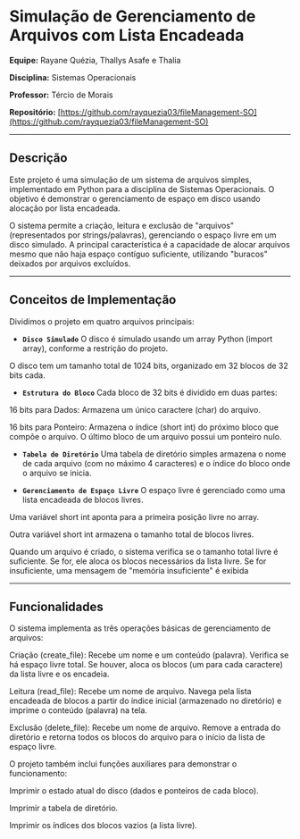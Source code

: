 # Simulação de Gerenciamento de Arquivos com Lista Encadeada

**Equipe:** Rayane Quézia, Thallys Asafe e Thalia

**Disciplina:** Sistemas Operacionais

**Professor:** Tércio de Morais

**Repositório:** [https://github.com/rayquezia03/fileManagement-SO](https://github.com/rayquezia03/fileManagement-SO)

---

## Descrição

Este projeto é uma simulação de um sistema de arquivos simples, implementado em Python para a disciplina de Sistemas Operacionais. O objetivo é demonstrar o gerenciamento de espaço em disco usando alocação por lista encadeada.

O sistema permite a criação, leitura e exclusão de "arquivos" (representados por strings/palavras), gerenciando o espaço livre em um disco simulado. A principal característica é a capacidade de alocar arquivos mesmo que não haja espaço contíguo suficiente, utilizando "buracos" deixados por arquivos excluídos.

---

## Conceitos de Implementação

Dividimos o projeto em quatro arquivos principais:

* **`Disco Simulado`**
  O disco é simulado usando um array Python (import array), conforme a restrição do projeto.

O disco tem um tamanho total de 1024 bits, organizado em 32 blocos de 32 bits cada.

* **`Estrutura do Bloco`**
Cada bloco de 32 bits é dividido em duas partes:

16 bits para Dados: Armazena um único caractere (char) do arquivo.

16 bits para Ponteiro: Armazena o índice (short int) do próximo bloco que compõe o arquivo. O último bloco de um arquivo possui um ponteiro nulo.

* **`Tabela de Diretório`**
  Uma tabela de diretório simples armazena o nome de cada arquivo (com no máximo 4 caracteres) e o índice do bloco onde o arquivo se inicia.

* **`Gerenciamento de Espaço Livre`**
O espaço livre é gerenciado como uma lista encadeada de blocos livres.

Uma variável short int aponta para a primeira posição livre no array.

Outra variável short int armazena o tamanho total de blocos livres.

Quando um arquivo é criado, o sistema verifica se o tamanho total livre é suficiente. Se for, ele aloca os blocos necessários da lista livre. Se for insuficiente, uma mensagem de "memória insuficiente" é exibida

---

## Funcionalidades

O sistema implementa as três operações básicas de gerenciamento de arquivos:

Criação (create_file): Recebe um nome e um conteúdo (palavra). Verifica se há espaço livre total. Se houver, aloca os blocos (um para cada caractere) da lista livre e os encadeia.

Leitura (read_file): Recebe um nome de arquivo. Navega pela lista encadeada de blocos a partir do índice inicial (armazenado no diretório) e imprime o conteúdo (palavra) na tela.

Exclusão (delete_file): Recebe um nome de arquivo. Remove a entrada do diretório e retorna todos os blocos do arquivo para o início da lista de espaço livre.

O projeto também inclui funções auxiliares para demonstrar o funcionamento:

Imprimir o estado atual do disco (dados e ponteiros de cada bloco).

Imprimir a tabela de diretório.

Imprimir os índices dos blocos vazios (a lista livre).